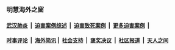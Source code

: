 
### 明慧海外之窗

####  [武汉肺炎](indexes/365.md?t=07161001) &nbsp;|&nbsp;  [迫害案例综述](indexes/328.md?t=07161001) &nbsp;|&nbsp; [迫害致死案例](indexes/277.md?t=07161001)  &nbsp;|&nbsp; [更多迫害案例](indexes/81.md?t=07161001)  &nbsp;|&nbsp; 
####  [时事评论](indexes/19.md?t=07161001) &nbsp;|&nbsp; [海外简讯](indexes/245.md?t=07161001)&nbsp;|&nbsp;  [社会支持](indexes/140.md?t=07161001) &nbsp;|&nbsp; [褒奖决议](indexes/282.md?t=07161001) &nbsp;|&nbsp; [社区报道](indexes/91.md?t=07161001)  &nbsp;|&nbsp; [天人之间](indexes/78.md?t=07161001) 

